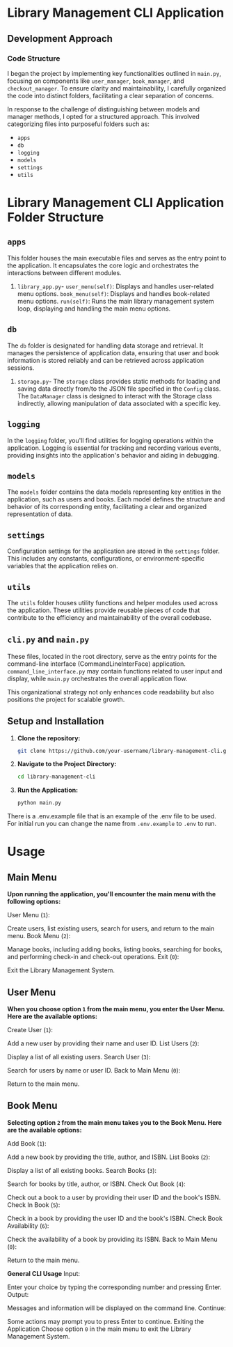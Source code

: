 # Library Management CLI Application

## Development Approach

### Code Structure

I began the project by implementing key functionalities outlined in `main.py`, focusing on components like `user_manager`, `book_manager`, and `checkout_manager`. To ensure clarity and maintainability, I carefully organized the code into distinct folders, facilitating a clear separation of concerns.

In response to the challenge of distinguishing between models and manager methods, I opted for a structured approach. This involved categorizing files into purposeful folders such as:
- `apps`
- `db`
- `logging`
- `models`
- `settings`
- `utils`

# Library Management CLI Application Folder Structure

## `apps`

This folder houses the main executable files and serves as the entry point to the application. It encapsulates the core logic and orchestrates the interactions between different modules.

1. `library_app.py`-
   `user_menu(self)`: Displays and handles user-related menu options.
   `book_menu(self)`: Displays and handles book-related menu options.
   `run(self)`: Runs the main library management system loop, displaying and handling the main menu options.

## `db`

The `db` folder is designated for handling data storage and retrieval. It manages the persistence of application data, ensuring that user and book information is stored reliably and can be retrieved across application sessions.

1. `storage.py`-
   The `storage` class provides static methods for loading and saving data directly from/to the JSON file specified in the `Config` class.
   The `DataManager` class is designed to interact with the Storage class indirectly, allowing manipulation of data associated with a specific key.

## `logging`

In the `logging` folder, you'll find utilities for logging operations within the application. Logging is essential for tracking and recording various events, providing insights into the application's behavior and aiding in debugging.

## `models`

The `models` folder contains the data models representing key entities in the application, such as users and books. Each model defines the structure and behavior of its corresponding entity, facilitating a clear and organized representation of data.

## `settings`

Configuration settings for the application are stored in the `settings` folder. This includes any constants, configurations, or environment-specific variables that the application relies on.

## `utils`

The `utils` folder houses utility functions and helper modules used across the application. These utilities provide reusable pieces of code that contribute to the efficiency and maintainability of the overall codebase.

## `cli.py` and `main.py`

These files, located in the root directory, serve as the entry points for the command-line interface (CommandLineInterFace) application. `command_line_interface.py` may contain functions related to user input and display, while `main.py` orchestrates the overall application flow.

This organizational strategy not only enhances code readability but also positions the project for scalable growth.

## Setup and Installation

1. **Clone the repository:**

   ```bash
   git clone https://github.com/your-username/library-management-cli.git
   ```

2. **Navigate to the Project Directory:**
   
   ```bash
   cd library-management-cli
   ```
3. **Run the Application:**
   
   ```bash
   python main.py
   ```
There is a .env.example file that is an example of the .env file to be used. For initial run you can change the name from `.env.example` to `.env` to run.

# Usage

## Main Menu
**Upon running the application, you'll encounter the main menu with the following options:**

User Menu (`1`):

Create users, list existing users, search for users, and return to the main menu.
Book Menu (`2`):

Manage books, including adding books, listing books, searching for books, and performing check-in and check-out operations.
Exit (`0`):

Exit the Library Management System.

## User Menu
**When you choose option `1` from the main menu, you enter the User Menu. Here are the available options:**

Create User (`1`):

Add a new user by providing their name and user ID.
List Users (`2`):

Display a list of all existing users.
Search User (`3`):

Search for users by name or user ID.
Back to Main Menu (`0`):

Return to the main menu.


## Book Menu
**Selecting option `2` from the main menu takes you to the Book Menu. Here are the available options:**

Add Book (`1`):

Add a new book by providing the title, author, and ISBN.
List Books (`2`):

Display a list of all existing books.
Search Books (`3`):

Search for books by title, author, or ISBN.
Check Out Book (`4`):

Check out a book to a user by providing their user ID and the book's ISBN.
Check In Book (`5`):

Check in a book by providing the user ID and the book's ISBN.
Check Book Availability (`6`):

Check the availability of a book by providing its ISBN.
Back to Main Menu (`0`):

Return to the main menu.


**General CLI Usage**
Input:

Enter your choice by typing the corresponding number and pressing Enter.
Output:

Messages and information will be displayed on the command line.
Continue:

Some actions may prompt you to press Enter to continue.
Exiting the Application
Choose option `0` in the main menu to exit the Library Management System.